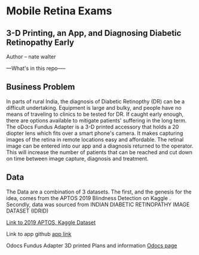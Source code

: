 # Mobile Retina Exams  
## 3-D Printing, an App, and Diagnosing Diabetic Retinopathy Early

Author – nate walter

––What's in this repo–––

## Business Problem
In parts of rural India, the diagnosis of Diabetic Retinopthy (DR) can be a difficult undertaking. Equipment is large and bulky, and people have no means of traveling to clinics to be tested for DR. If caught early enough, there are options available to mitigate patients' suffering in the long term. The oDocs Fundus Adapter is a 3-D printed accessory that holds a 20 diopter lens which fits over a smart phone's camera. It makes capturing images of the retina in remote locations easy and affordable. The retinal image can be entered into our app and a diagnosis returned to the operator. This will increase the number of patients that can be reached and cut down on time between image capture, diagnosis and treatment. 

## Data
The Data are a combination of 3 datasets. The first, and the genesis for the idea, comes from the APTOS 2019 Blindness Detection on Kaggle . Secondly, data was sourced from INDIAN DIABETIC RETINOPATHY IMAGE DATASET (IDRID) 

[Link to 2019 APTOS, Kaggle Dataset](https://www.kaggle.com/c/aptos2019-blindness-detection/data)







Link to app github
[app link](https://github.com/IBM/tfjs-web-app#1-clone-the-repo)

Odocs Fundus Adapter 3D printed Plans and information
[Odocs page](https://odocseyecare.shop/pages/3d-print)

